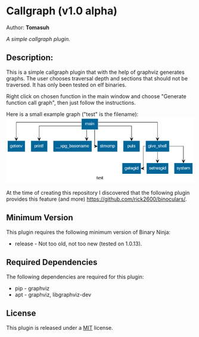 # Callgraph (v1.0 alpha)
Author: **Tomasuh**

_A simple callgraph plugin._

## Description:

This is a simple callgraph plugin that with the help of graphviz generates graphs. The user chooses traversal depth and sections that should not be traversed.
It has only been tested on elf binaries.

Right click on chosen function in the main window and choose "Generate function call graph", then just follow the instructions.

Here is a small example graph ("test" is the filename):
![graph](example.png)

At the time of creating this repository I discovered that the following plugin provides this feature (and more) https://github.com/rick2600/binoculars/.
 
## Minimum Version

This plugin requires the following minimum version of Binary Ninja:

 * release - Not too old, not too new (tested on 1.0.13).


## Required Dependencies

The following dependencies are required for this plugin:

 * pip - graphviz
 * apt - graphviz, libgraphviz-dev


## License

This plugin is released under a [MIT](LICENSE) license.



